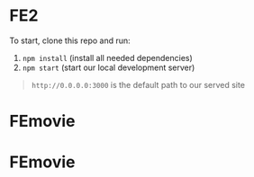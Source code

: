 # FE2

To start, clone this repo and run:
1. `npm install` (install all needed dependencies)
2. `npm start` (start our local development server)

> `http://0.0.0.0:3000` is the default path to our served site
# FEmovie
# FEmovie
